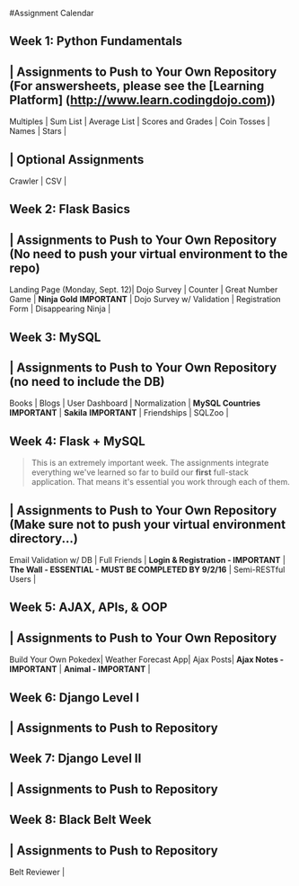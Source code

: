#Assignment Calendar

## Week 1: Python Fundamentals

| Assignments to Push to Your Own Repository (For answersheets, please see the [Learning Platform] (http://www.learn.codingdojo.com))
---
Multiples |
Sum List |
Average List |
Scores and Grades |
Coin Tosses |
Names |
Stars |

| Optional Assignments
---
Crawler |
CSV |

## Week 2: Flask Basics
| Assignments to Push to Your Own Repository (No need to push your virtual environment to the repo)
---
Landing Page (Monday, Sept. 12)|
Dojo Survey |
Counter |
Great Number Game |
**Ninja Gold** **IMPORTANT** |
Dojo Survey w/ Validation |
Registration Form |
Disappearing Ninja |

## Week 3: MySQL
| Assignments to Push to Your Own Repository (no need to include the DB)
---
Books |
Blogs |
User Dashboard |
Normalization |
**MySQL Countries** **IMPORTANT** |
**Sakila** **IMPORTANT** |
Friendships |
SQLZoo |

## Week 4: Flask + MySQL

> This is an extremely important week. The assignments integrate everything we've learned so far to build our **first** full-stack application. That means it's essential you work through each of them.

| Assignments to Push to Your Own Repository (Make **sure** not to push your virtual environment directory...)
---
Email Validation w/ DB |
Full Friends |
**Login & Registration - IMPORTANT** |
**The Wall - ESSENTIAL - MUST BE COMPLETED BY 9/2/16** |
Semi-RESTful Users |

## Week 5: AJAX, APIs, & OOP
| Assignments to Push to Your Own Repository
---
Build Your Own Pokedex|
Weather Forecast App|
Ajax Posts|
**Ajax Notes - IMPORTANT** |
**Animal - IMPORTANT** |

## Week 6: Django Level I
| Assignments to Push to Repository
---

## Week 7: Django Level II
| Assignments to Push to Repository
---

## Week 8: Black Belt Week
| Assignments to Push to Repository
---
Belt Reviewer |
